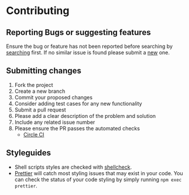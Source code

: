 # Contributing

## Reporting Bugs or suggesting features

Ensure the bug or feature has not been reported before searching by [searching](https://github.com/fernandopasik/dotfiles/issues) first. If no similar issue is found please submit a [new](https://github.com/fernandopasik/dotfiles/issues/new/choose) one.

## Submitting changes

1. Fork the project
2. Create a new branch
3. Commit your proposed changes
4. Consider adding test cases for any new functionality
5. Submit a pull request
6. Please add a clear description of the problem and solution
7. Include any related issue number
8. Please ensure the PR passes the automated checks
   - [Circle CI](https://circleci.com/gh/fernandopasik/dotfiles)

## Styleguides

- Shell scripts styles are checked with [shellcheck](https://www.shellcheck.net/).
- [Prettier](https://prettier.io) will catch most styling issues that may exist in your code. You can check the status of your code styling by simply running `npm exec prettier`.
